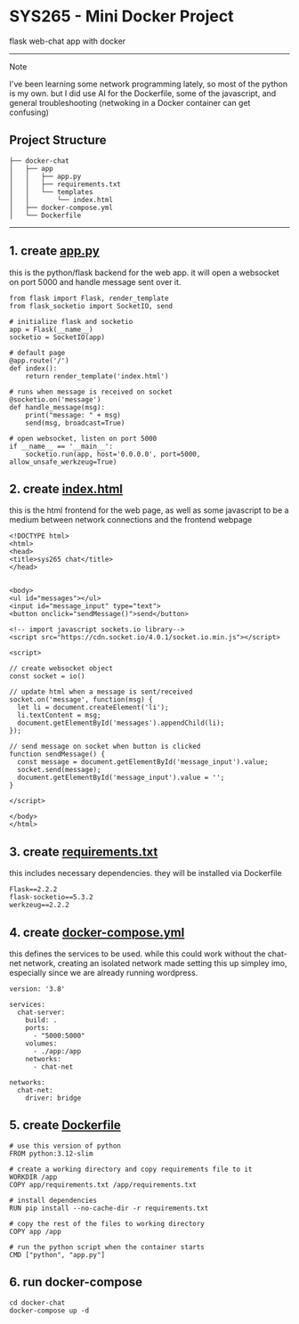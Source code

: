 # SYS265 - Mini Docker Project
flask web-chat app with docker
___


>[!Note]
> I've been learning some network programming lately, so most of the python is my own. but I did use AI for the Dockerfile, some of the javascript, and general troubleshooting (netwoking in a Docker container can get confusing)

## Project Structure
```
├── docker-chat
│   ├── app
│   │   ├── app.py
│   │   ├── requirements.txt
│   │   └── templates
│   │       └── index.html
│   ├── docker-compose.yml
│   └── Dockerfile
```

___
## 1. create [app.py](https://github.com/charlottecroce/ChamplainTechJournals/blob/main/sysadmin-ii-sys265/docker_proj1/app/app.py)
this is the python/flask backend for the web app. it will open a websocket on port 5000 and handle message sent over it.
```
from flask import Flask, render_template
from flask_socketio import SocketIO, send

# initialize flask and socketio
app = Flask(__name__)
socketio = SocketIO(app)

# default page
@app.route('/')
def index():
    return render_template('index.html')

# runs when message is received on socket
@socketio.on('message')
def handle_message(msg):
    print("message: " + msg)
    send(msg, broadcast=True)

# open websocket, listen on port 5000
if __name__ == '__main__':
    socketio.run(app, host='0.0.0.0', port=5000, allow_unsafe_werkzeug=True)
```

## 2. create [index.html](https://github.com/charlottecroce/ChamplainTechJournals/blob/main/sysadmin-ii-sys265/docker_proj1/app/templates/index.html)
this is the html frontend for the web page, as well as some javascript to be a medium between network connections and the frontend webpage
```
<!DOCTYPE html>
<html>
<head>
<title>sys265 chat</title>
</head>


<body>
<ul id="messages"></ul>
<input id="message_input" type="text">
<button onclick="sendMessage()">send</button>

<!-- import javascript sockets.io library-->
<script src="https://cdn.socket.io/4.0.1/socket.io.min.js"></script>

<script>

// create websocket object
const socket = io()

// update html when a message is sent/received
socket.on('message', function(msg) {
  let li = document.createElement('li');
  li.textContent = msg;
  document.getElementById('messages').appendChild(li);
});

// send message on socket when button is clicked
function sendMessage() {
  const message = document.getElementById('message_input').value;
  socket.send(message);
  document.getElementById('message_input').value = '';
}

</script>

</body>
</html>
```

## 3. create [requirements.txt](https://github.com/charlottecroce/ChamplainTechJournals/blob/main/sysadmin-ii-sys265/docker_proj1/app/requirements.txt)
this includes necessary dependencies. they will be installed via Dockerfile
```
Flask==2.2.2
flask-socketio==5.3.2
werkzeug==2.2.2
```

## 4. create [docker-compose.yml](https://github.com/charlottecroce/ChamplainTechJournals/blob/main/sysadmin-ii-sys265/docker_proj1/docker-compose.yml)
this defines the services to be used. while this could work without the chat-net network, creating an isolated network made setting this up simpley imo, especially since we are already running wordpress.
```
version: '3.8'

services:
  chat-server:
    build: .
    ports:
      - "5000:5000"
    volumes:
      - ./app:/app
    networks:
      - chat-net

networks:
  chat-net:
    driver: bridge
```

## 5. create [Dockerfile](https://github.com/charlottecroce/ChamplainTechJournals/blob/main/sysadmin-ii-sys265/docker_proj1/Dockerfile)
```
# use this version of python
FROM python:3.12-slim

# create a working directory and copy requirements file to it
WORKDIR /app
COPY app/requirements.txt /app/requirements.txt

# install dependencies
RUN pip install --no-cache-dir -r requirements.txt

# copy the rest of the files to working directory
COPY app /app

# run the python script when the container starts
CMD ["python", "app.py"]
```

## 6. run docker-compose
```
cd docker-chat
docker-compose up -d
```
